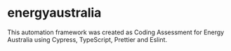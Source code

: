 # energyaustralia
This automation framework was created as Coding Assessment for Energy Australia using Cypress, TypeScript, Prettier and Eslint.
